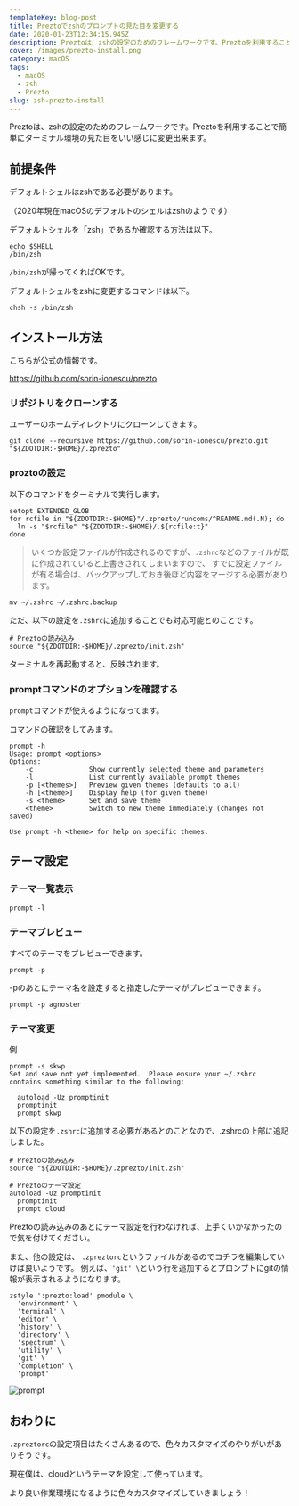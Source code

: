 ```yaml
---
templateKey: blog-post
title: Preztoでzshのプロンプトの見た目を変更する
date: 2020-01-23T12:34:15.945Z
description: Preztoは、zshの設定のためのフレームワークです。Preztoを利用することで簡単にターミナル環境の見た目をいい感じに変更出来ます。
cover: /images/prezto-install.png
category: macOS 
tags:
  - macOS
  - zsh
  - Prezto
slug: zsh-prezto-install
---
```


Preztoは、zshの設定のためのフレームワークです。Preztoを利用することで簡単にターミナル環境の見た目をいい感じに変更出来ます。

## 前提条件

デフォルトシェルはzshである必要があります。

（2020年現在macOSのデフォルトのシェルはzshのようです）

デフォルトシェルを「zsh」であるか確認する方法は以下。

```shell
echo $SHELL
/bin/zsh
```

`/bin/zsh`が帰ってくればOKです。

デフォルトシェルをzshに変更するコマンドは以下。

```shell
chsh -s /bin/zsh
```

## インストール方法

こちらが公式の情報です。

https://github.com/sorin-ionescu/prezto


### リポジトリをクローンする

ユーザーのホームディレクトリにクローンしてきます。

```shell
git clone --recursive https://github.com/sorin-ionescu/prezto.git "${ZDOTDIR:-$HOME}/.zprezto"
```

### proztoの設定


以下のコマンドをターミナルで実行します。
```shell
setopt EXTENDED_GLOB
for rcfile in "${ZDOTDIR:-$HOME}"/.zprezto/runcoms/^README.md(.N); do
  ln -s "$rcfile" "${ZDOTDIR:-$HOME}/.${rcfile:t}"
done
```

> いくつか設定ファイルが作成されるのですが、`.zshrc`などのファイルが既に作成されていると上書きされてしまいますので、
> すでに設定ファイルが有る場合は、バックアップしておき後ほど内容をマージする必要があります。

```shell
mv ~/.zshrc ~/.zshrc.backup
```

ただ、以下の設定を`.zshrc`に追加することでも対応可能とのことです。

```shell
# Preztoの読み込み
source "${ZDOTDIR:-$HOME}/.zprezto/init.zsh"

```

ターミナルを再起動すると、反映されます。

### promptコマンドのオプションを確認する

`prompt`コマンドが使えるようになってます。

コマンドの確認をしてみます。
```shell
prompt -h
Usage: prompt <options>
Options:
    -c              Show currently selected theme and parameters
    -l              List currently available prompt themes
    -p [<themes>]   Preview given themes (defaults to all)
    -h [<theme>]    Display help (for given theme)
    -s <theme>      Set and save theme
    <theme>         Switch to new theme immediately (changes not saved)

Use prompt -h <theme> for help on specific themes.
```

## テーマ設定

### テーマ一覧表示
```shell
prompt -l
```

### テーマプレビュー

すべてのテーマをプレビューできます。
```shell
prompt -p
```
-pのあとにテーマ名を設定すると指定したテーマがプレビューできます。

```shell
prompt -p agnoster
```


### テーマ変更

例
```shell
prompt -s skwp
Set and save not yet implemented.  Please ensure your ~/.zshrc
contains something similar to the following:

  autoload -Uz promptinit
  promptinit
  prompt skwp
```

以下の設定を`.zshrc`に追加する必要があるとのことなので、.zshrcの上部に追記しました。

```shell
# Preztoの読み込み
source "${ZDOTDIR:-$HOME}/.zprezto/init.zsh"

# Preztoのテーマ設定
autoload -Uz promptinit
  promptinit
  prompt cloud
```

Preztoの読み込みのあとにテーマ設定を行わなければ、上手くいかなかったので気を付けてください。



また、他の設定は、
`.zpreztorc`というファイルがあるのでコチラを編集していけば良いようです。
例えば、`'git' \`という行を追加するとプロンプトにgitの情報が表示されるようになります。


```shell
zstyle ':prezto:load' pmodule \
  'environment' \
  'terminal' \
  'editor' \
  'history' \
  'directory' \
  'spectrum' \
  'utility' \
  'git' \
  'completion' \
  'prompt'
```
<img src="/images/prompt.png" alt="prompt" class="css-9taffg" />



## おわりに

`.zpreztorc`の設定項目はたくさんあるので、色々カスタマイズのやりがいがありそうです。

現在僕は、cloudというテーマを設定して使っています。

より良い作業環境になるように色々カスタマイズしていきましょう！
